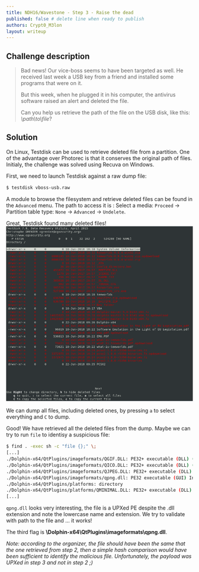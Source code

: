```yaml
---
title: NDH16/Wavestone - Step 3 - Raise the dead
published: false # delete line when ready to publish
authors: Crypt0_M3lon
layout: writeup
---
```


## Challenge description
> Bad news! Our vice-boss seems to have been targeted as well. He received last week a USB key from a friend and installed some programs that were on it.
> 
> But this week, when he plugged it in his computer, the antivirus software raised an alert and deleted the file.
> 
> Can you help us retrieve the path of the file on the USB disk, like this: *\path\to\file*?

## Solution 
On Linux, Testdisk can be used to retrieve deleted file from a partition. One of the advantage over Photorec is that it conserves the original path of files. Initialy, the challenge was solved using Recuva on Windows.

First, we need to launch Testdisk against a raw dump file:
```bash
$ testdisk vboss-usb.raw
```
A module to browse the filesystem and retrieve deleted files can be found in the `Advanced` menu. The path to access it is : Select a media: `Proceed` -> Partition table type: `None` ->  `Advanced` -> `Undelete`.

Great, Testdisk found many deleted files!
![Testdisk](/assets/ndh18-wavestone-testdisk.png)

We can dump all files, including deleted ones, by pressing `a` to select everything and `C` to dump.

Good! We have retrieved all the deleted files from the dump. Maybe we can try to run `file` to identisy a suspicious file:
```bash
$ find . -exec sh -c "file {};" \;
[...]
./Dolphin-x64/QtPlugins/imageformats/QGIF.DLL: PE32+ executable (DLL) (GUI) x86-64, for MS Windows
./Dolphin-x64/QtPlugins/imageformats/QICO.DLL: PE32+ executable (DLL) (GUI) x86-64, for MS Windows
./Dolphin-x64/QtPlugins/imageformats/QJPEG.DLL: PE32+ executable (DLL) (GUI) x86-64, for MS Windows
./Dolphin-x64/QtPlugins/imageformats/qpng.dll: PE32 executable (GUI) Intel 80386, for MS Windows, UPX compressed
./Dolphin-x64/QtPlugins/platforms: directory
./Dolphin-x64/QtPlugins/platforms/QMINIMAL.DLL: PE32+ executable (DLL) (GUI) x86-64, for MS Windows
[...]
```
`qpng.dll` looks very interesting, the file is a UPXed PE despite the .dll extension and note the lowercase name and extension. We try to validate with path to the file and ... it works!

The third flag is **\Dolphin-x64\QtPlugins\imageformats\qpng.dll**.

*Note: according to the organizer, the file should have been the same that the one retrieved from step 2, then a simple hash comparison would have been sufficient to identify the malicious file. Unfortunately, the payload was UPXed in step 3 and not in step 2 ;)*
